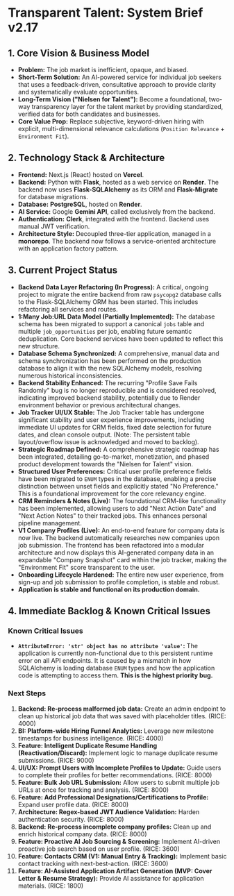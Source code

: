 # Transparent Talent: System Brief v2.17

## 1. Core Vision & Business Model
*   **Problem:** The job market is inefficient, opaque, and biased.
*   **Short-Term Solution:** An AI-powered service for individual job seekers that uses a feedback-driven, consultative approach to provide clarity and systematically evaluate opportunities.
*   **Long-Term Vision ("Nielsen for Talent"):** Become a foundational, two-way transparency layer for the talent market by providing standardized, verified data for both candidates and businesses.
*   **Core Value Prop:** Replace subjective, keyword-driven hiring with explicit, multi-dimensional relevance calculations (`Position Relevance` + `Environment Fit`).

## 2. Technology Stack & Architecture
*   **Frontend:** Next.js (React) hosted on **Vercel**.
*   **Backend:** Python with **Flask**, hosted as a web service on **Render**. The backend now uses **Flask-SQLAlchemy** as its ORM and **Flask-Migrate** for database migrations.
*   **Database:** **PostgreSQL**, hosted on **Render**.
*   **AI Service:** Google **Gemini API**, called exclusively from the backend.
*   **Authentication:** **Clerk**, integrated with the frontend. Backend uses manual JWT verification.
*   **Architecture Style:** Decoupled three-tier application, managed in a **monorepo**. The backend now follows a service-oriented architecture with an application factory pattern.

## 3. Current Project Status
*   **Backend Data Layer Refactoring (In Progress):** A critical, ongoing project to migrate the entire backend from raw `psycopg2` database calls to the Flask-SQLAlchemy ORM has been started. This includes refactoring all services and routes.
*   **1:Many Job:URL Data Model (Partially Implemented):** The database schema has been migrated to support a canonical `jobs` table and multiple `job_opportunities` per job, enabling future semantic deduplication. Core backend services have been updated to reflect this new structure.
*   **Database Schema Synchronized:** A comprehensive, manual data and schema synchronization has been performed on the production database to align it with the new SQLAlchemy models, resolving numerous historical inconsistencies.
*   **Backend Stability Enhanced:** The recurring "Profile Save Fails Randomly" bug is no longer reproducible and is considered resolved, indicating improved backend stability, potentially due to Render environment behavior or previous architectural changes.
*   **Job Tracker UI/UX Stable:** The Job Tracker table has undergone significant stability and user experience improvements, including immediate UI updates for CRM fields, fixed date selection for future dates, and clean console output. (Note: The persistent table layout/overflow issue is acknowledged and moved to backlog).
*   **Strategic Roadmap Defined:** A comprehensive strategic roadmap has been integrated, detailing go-to-market, monetization, and phased product development towards the "Nielsen for Talent" vision.
*   **Structured User Preferences:** Critical user profile preference fields have been migrated to `ENUM` types in the database, enabling a precise distinction between unset fields and explicitly stated "No Preference." This is a foundational improvement for the core relevancy engine.
*   **CRM Reminders & Notes (Live):** The foundational CRM-like functionality has been implemented, allowing users to add "Next Action Date" and "Next Action Notes" to their tracked jobs. This enhances personal pipeline management.
*   **V1 Company Profiles (Live):** An end-to-end feature for company data is now live. The backend automatically researches new companies upon job submission. The frontend has been refactored into a modular architecture and now displays this AI-generated company data in an expandable "Company Snapshot" card within the job tracker, making the "Environment Fit" score transparent to the user.
*   **Onboarding Lifecycle Hardened:** The entire new user experience, from sign-up and job submission to profile completion, is stable and robust.
*   **Application is stable and functional on its production domain.**

## 4. Immediate Backlog & Known Critical Issues
### Known Critical Issues
*   **`AttributeError: 'str' object has no attribute 'value'`:** The application is currently non-functional due to this persistent runtime error on all API endpoints. It is caused by a mismatch in how SQLAlchemy is loading database `ENUM` types and how the application code is attempting to access them. **This is the highest priority bug.**

### Next Steps
1.  **Backend: Re-process malformed job data:** Create an admin endpoint to clean up historical job data that was saved with placeholder titles. (RICE: 4000)
2.  **BI: Platform-wide Hiring Funnel Analytics:** Leverage new milestone timestamps for business intelligence. (RICE: 4000)
3.  **Feature: Intelligent Duplicate Resume Handling (Reactivation/Discard):** Implement logic to manage duplicate resume submissions. (RICE: 9000)
4.  **UI/UX: Prompt Users with Incomplete Profiles to Update:** Guide users to complete their profiles for better recommendations. (RICE: 8000)
5.  **Feature: Bulk Job URL Submission:** Allow users to submit multiple job URLs at once for tracking and analysis. (RICE: 8000)
6.  **Feature: Add Professional Designations/Certifications to Profile:** Expand user profile data. (RICE: 8000)
7.  **Architecture: Regex-based JWT Audience Validation:** Harden authentication security. (RICE: 8000)
8.  **Backend: Re-process incomplete company profiles:** Clean up and enrich historical company data. (RICE: 8000)
9.  **Feature: Proactive AI Job Sourcing & Screening:** Implement AI-driven proactive job search based on user profile. (RICE: 3600)
10. **Feature: Contacts CRM (V1: Manual Entry & Tracking):** Implement basic contact tracking with next-best-action. (RICE: 3600)
11. **Feature: AI-Assisted Application Artifact Generation (MVP: Cover Letter & Resume Strategy):** Provide AI assistance for application materials. (RICE: 1800)